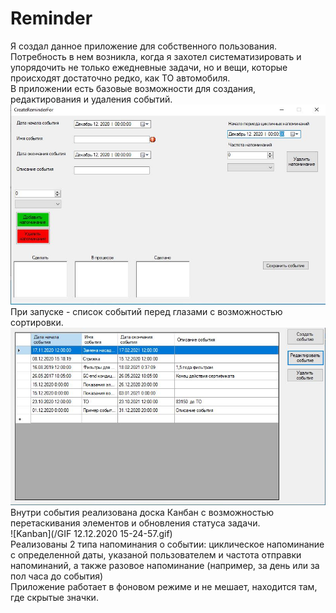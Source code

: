 # Reminder
Я создал данное приложение для собственного пользования. Потребность в нем возникла, когда я захотел систематизировать и упорядочить не только ежедневные задачи, но и вещи, которые происходят достаточно редко, как ТО автомобиля.  
В приложении есть базовые возможности для создания, редактирования и удаления событий.  
![Create](/Создание.JPG)  
При запуске - список событий перед глазами с возможностью сортировки.  
![List](/Список.JPG)  
Внутри события реализована доска Канбан с возможностью перетаскивания элементов и обновления статуса задачи.  
![Kanban](/GIF 12.12.2020 15-24-57.gif)  
Реализованы 2 типа напоминания о событии: циклическое напоминание с определенной даты, указаной пользователем и частота отправки напоминаний, а также разовое напоминание (например, за день или за пол часа до события)  
Приложение работает в фоновом режиме и не мешает, находится там, где скрытые значки.
